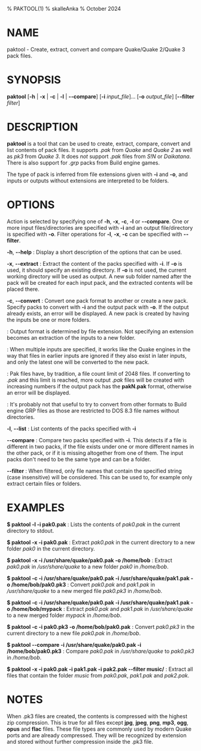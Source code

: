 % PAKTOOL(1)
% skalleAnka
% October 2024

# NAME
paktool - Create, extract, convert and compare Quake/Quake 2/Quake 3 pack files.

# SYNOPSIS
**paktool** [**-h** | **-x** | **-c** | **-l** | **-\-compare**] [**-i** *input_file*]... [**-o** *output_file*] [**-\-filter** *filter*]

# DESCRIPTION
**paktool** is a tool that can be used to create, extract, compare, convert and list contents of pack files. It supports *.pak* from *Quake* and *Quake 2* as well as *pk3* from *Quake 3*. It does *not* support *.pak* files from *S!N* or *Daikatana*. There is also support for *.grp* packs from Build engine games.

The type of pack is inferred from file extensions given with **-i** and **-o**, and inputs or outputs without extensions are interpreted to be folders.

# OPTIONS
Action is selected by specifying one of **-h**, **-x**, **-c**, **-l** or **-\-compare**. One or more input files/directories are specified with **-i** and an output file/directory is specified with **-o**. Filter operations for **-l**, **-x**, **-c** can be specified with **-\-filter**.

**-h**, **-\-help**
:	Display a short description of the options that can be used.

**-x**, **-\-extract**
:	Extract the content of the packs specified with **-i**. If **-o** is used, it should specify an existing directory. If **-o** is not used, the current working directory will be used as output. A new sub folder named after the pack will be created for each input pack, and the extracted contents will be placed there.

**-c**, **-\-convert**
:	Convert one pack format to another or create a new pack. Specify packs to convert with **-i** and the output pack with **-o**. If the output already exists, an error will be displayed. A new pack is created by having the inputs be one or more folders.

:	Output format is determined by file extension. Not specifying an extension becomes an extraction of the inputs to a new folder.

:	When multiple inputs are specified, it works like the Quake engines in the way that files in earlier inputs are ignored if they also exist in later inputs, and only the latest one will be converted to the new pack.

:	Pak files have, by tradition, a file count limit of 2048 files. If converting to *.pak* and this limit is reached, more output *.pak* files will be created with increasing numbers if the output pack has the **pakN.pak** format, otherwise an error will be displayed.

:   It's probably not that useful to try to convert from other formats to Build engine GRP files as those are restricted to DOS 8.3 file names without directories.

**-l**, **-\-list**
:	List contents of the packs specified with **-i**

**-\-compare**
:	Compare two packs specified with **-i**. This detects if a file is different in two packs, if the file exists under one or more different names in the other pack, or if it is missing altogether from one of them. The input packs don't need to be the same type and can be a folder.

**-\-filter**
:   When filtered, only file names that contain the specified string (case insensitive) will be considered. This can be used to, for example only extract certain files or folders.

# EXAMPLES
**$ paktool -l -i pak0.pak**
:	Lists the contents of *pak0.pak* in the current directory to stdout.

**$ paktool -x -i pak0.pak**
:	Extract *pak0.pak* in the current directory to a new folder *pak0* in the current directory.

**$ paktool -x -i /usr/share/quake/pak0.pak -o /home/bob** 
:	Extract *pak0.pak* in */usr/share/quake* to a new folder *pak0* in */home/bob*.

**$ paktool -c -i /usr/share/quake/pak0.pak -i /usr/share/quake/pak1.pak -o /home/bob/pak0.pk3** 
:	Convert *pak0.pak* and *pak1.pak* in */usr/share/quake* to a new merged file *pak0.pk3* in */home/bob*.

**$ paktool -c -i /usr/share/quake/pak0.pak -i /usr/share/quake/pak1.pak -o /home/bob/mypack** 
:	Extract *pak0.pak* and *pak1.pak* in */usr/share/quake* to a new merged folder *mypack* in */home/bob*.

**$ paktool -c -i pak0.pk3 -o /home/bob/pak0.pak** 
:	Convert *pak0.pk3* in the current directory to a new file *pak0.pak* in */home/bob*.

**$ paktool -\-compare -i /usr/share/quake/pak0.pak -i /home/bob/pak0.pk3** 
:	Compare *pak0.pak* in */usr/share/quake* to *pak0.pk3* in */home/bob*.

**$ paktool -x -i pak0.pak -i pak1.pak -i pak2.pak -\-filter music/** 
:	Extract all files that contain the folder *music* from *pak0.pak*, *pak1.pak* and *pak2.pak*.
 

# NOTES
When .pk3 files are created, the contents is compressed with the highest zip compression. This is true for all files except **jpg**, **jpeg**, **png**, **mp3**, **ogg**, **opus** and **flac** files. These file types are commonly used by modern Quake ports and are already compressed. They will be recognized by extension and stored without further compression inside the .pk3 file.